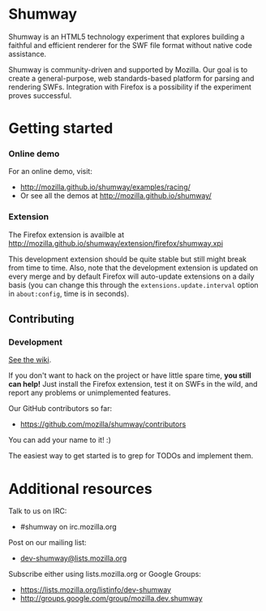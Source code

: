 # Shumway

Shumway is an HTML5 technology experiment that explores building a faithful
and efficient renderer for the SWF file format without native code
assistance.

Shumway is community-driven and supported by Mozilla. Our goal is to
create a general-purpose, web standards-based platform for parsing and
rendering SWFs. Integration with Firefox is a possibility if the experiment
proves successful.

# Getting started

### Online demo

For an online demo, visit:

+ http://mozilla.github.io/shumway/examples/racing/
+ Or see all the demos at http://mozilla.github.io/shumway/

### Extension

The Firefox extension is availble at http://mozilla.github.io/shumway/extension/firefox/shumway.xpi

This development extension should be quite stable but still might break from time to time.
Also, note that the development extension is updated on every merge and by default Firefox will
auto-update extensions on a daily basis (you can change this through the 
`extensions.update.interval` option in `about:config`, time is in seconds).

## Contributing

### Development
[See the wiki](https://github.com/mozilla/shumway/wiki).

If you don't want to hack on the project or have little spare time, __you still
can help!__ Just install the Firefox extension, test it on SWFs in the wild,
and report any problems or unimplemented features.

Our GitHub contributors so far:

+ https://github.com/mozilla/shumway/contributors

You can add your name to it! :)

The easiest way to get started is to grep for TODOs and implement them.

# Additional resources

Talk to us on IRC:

+ #shumway on irc.mozilla.org

Post on our mailing list:

+ dev-shumway@lists.mozilla.org

Subscribe either using lists.mozilla.org or Google Groups: 
  
+ https://lists.mozilla.org/listinfo/dev-shumway
+ http://groups.google.com/group/mozilla.dev.shumway
